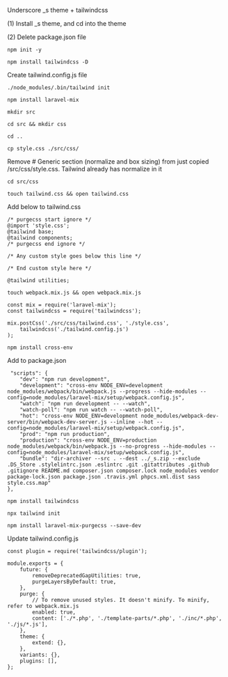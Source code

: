Underscore _s theme + tailwindcss

(1) Install _s theme, and cd into the theme

(2) Delete package.json file

```
npm init -y
```
```
npm install tailwindcss -D
```

Create tailwind.config.js file 
```
./node_modules/.bin/tailwind init
```

```
npm install laravel-mix
```
```
mkdir src
```

```
cd src && mkdir css 
```

```
cd ..
```

```
cp style.css ./src/css/
```
Remove # Generic section (normalize and box sizing)  from just copied /src/css/style.css. Tailwind already has normalize in it

```
cd src/css
```
```
touch tailwind.css && open tailwind.css
```
Add below to tailwind.css
```
/* purgecss start ignore */
@import 'style.css';
@tailwind base;
@tailwind components;
/* purgecss end ignore */

/* Any custom style goes below this line */

/* End custom style here */

@tailwind utilities;
```

```
touch webpack.mix.js && open webpack.mix.js
```

```
const mix = require('laravel-mix');
const tailwindcss = require('tailwindcss');

mix.postCss('./src/css/tailwind.css', './style.css',
    tailwindcss('./tailwind.config.js')
);
```

```
npm install cross-env
```

Add to package.json

```
 "scripts": {
    "dev": "npm run development",
    "development": "cross-env NODE_ENV=development node_modules/webpack/bin/webpack.js --progress --hide-modules --config=node_modules/laravel-mix/setup/webpack.config.js",
    "watch": "npm run development -- --watch",
    "watch-poll": "npm run watch -- --watch-poll",
    "hot": "cross-env NODE_ENV=development node_modules/webpack-dev-server/bin/webpack-dev-server.js --inline --hot --config=node_modules/laravel-mix/setup/webpack.config.js",
    "prod": "npm run production",
    "production": "cross-env NODE_ENV=production node_modules/webpack/bin/webpack.js --no-progress --hide-modules --config=node_modules/laravel-mix/setup/webpack.config.js",
    "bundle": "dir-archiver --src . --dest ../_s.zip --exclude .DS_Store .stylelintrc.json .eslintrc .git .gitattributes .github .gitignore README.md composer.json composer.lock node_modules vendor package-lock.json package.json .travis.yml phpcs.xml.dist sass style.css.map"
},

```

```
npm install tailwindcss
```

```
npx tailwind init
```

```
npm install laravel-mix-purgecss --save-dev
```

Update tailwind.config.js

```
const plugin = require('tailwindcss/plugin');

module.exports = {
    future: {
        removeDeprecatedGapUtilities: true,
        purgeLayersByDefault: true,
    },
    purge: {
        // To remove unused styles. It doesn't minify. To minify, refer to webpack.mix.js
        enabled: true,
        content: ['./*.php', './template-parts/*.php', './inc/*.php', './js/*.js'],
    },
    theme: {
        extend: {},
    },
    variants: {},
    plugins: [],
};


```



